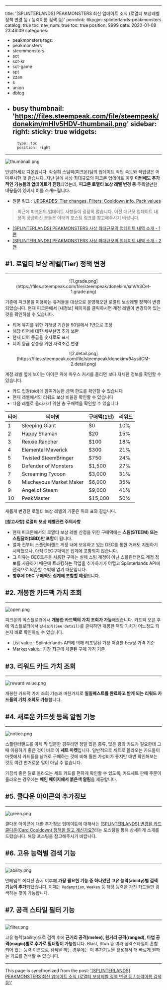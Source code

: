 
---
title: '[SPLINTERLANDS] PEAKMONSTERS 최신 업데이트 소식 (로열티 보상레벨 정책 변경 등 / 능력이름 검색 등)'
permlink: 6kpgjm-splinterlands-peakmonsters
catalog: true
toc_nav_num: true
toc: true
position: 9999
date: 2020-01-08 23:46:09
categories:
- peakmonsters
tags:
- peakmonsters
- steemmonsters
- sct
- sct-kr
- sct-game
- spt
- zzan
- s
- union
- dblog
- busy
thumbnail: 'https://files.steempeak.com/file/steempeak/donekim/mHIv5HDV-thumbnail.png'
sidebar:
    right:
        sticky: true
widgets:
    -
        type: toc
        position: right
---


![thumbnail.png](https://files.steempeak.com/file/steempeak/donekim/mHIv5HDV-thumbnail.png)

안녕하세요 디온입니다. 확실히 스팀픽(피크몬)팀의 업데이트 작업 속도와 작업량은 어마무시한 것 같습니다. 지난 달에 사상 최대규모의 피크몬 업데이트 이후 **이번에도 추가적인 기능들의 업데이트가 진행**되었는데, **피크몬 로열티 보상 레벨 변경 등** 주목할만한 내용들이 있어서 이를 소개드립니다.

- 원문 링크 : [UPGRADES: Tier changes, Filters, Cooldown info, Pack values](https://steempeak.com/peakmonsters/@peakmonsters/7-upates)

> 최근에 피크몬의 업데이트 사항들이 굉장히 많습니다. 이전 대규모 업데이트 내용이 궁금하신 분들은 아래의 포스팅 링크를 참고해주시기 바랍니다.

- [[SPLINTERLANDS] PEAKMONSTERS 사상 최대규모의 업데이트 내역 소개 - 1편](https://www.steemcoinpan.com/steemmonsters/@donekim/splinterlands-peakmonsters-1)
- [[SPLINTERLANDS] PEAKMONSTERS 사상 최대규모의 업데이트 내역 소개 - 2편](https://www.steemcoinpan.com/steemmonsters/@donekim/splinterlands-peakmonsters-2)



## #1. 로열티 보상 레벨(Tier) 정책 변경
---

<center>![1.grade.png](https://files.steempeak.com/file/steempeak/donekim/smVh3Cet-1.grade.png)</center>

기존에 피크몬을 이용하는 유저들을 대상으로 운영해오던 로열티 보상레벨 정책이 변경되었습니다. 현재 피크몬에서 [내정보] 페이지를 클릭하시면 계정 레벨이 변경되어 있는 것을 확인하실 수 있습니다.

- 티어 유지를 위한 거래량 기간을 90일에서 1년으로 조정
- 해당 티어에 대한 세부설명 추가 보완
- 현재 티어 등급을 숫자로도 표시
- 티어 등급 상승을 위한 자격조건 변경

<center>![2.detail.png](https://files.steempeak.com/file/steempeak/donekim/94ysitCM-2.detail.png)</center>

계정 레벨 옆에 보이는 아이콘 위에 마우스 커서를 올리면 보다 자세한 정보를 확인할 수 있습니다.

- 카드 입찰(bid)에 참여가능한 금액 한도를 확인할 수 있습니다
- 현재 레벨에서의 리워드 보상 비율을 확인할 수 있습니다
- 다음 레벨로 올라가기 위한 총 구매액을 확인할 수 있습니다


티어|티어명|구매액(1년)|리워드|
-|-|-|-|
1  |Sleeping Giant  |  $0   | 10%
2  |  Happy Shaman  |  $20   |    15%
3  |  Rexxie Rancher|    $100  |      18%
4  |  Elemental Maverick  |  $300|       21%
5  |  Twisted SteemBringer  |  $750 |      24%
6  |  Defender of Monsters   | $1,500 |    27%
7 |   Screaming Tycoon   | $3,000 |     31%
8  |  Mischevous Market Maker |   $6,000    |  35%
9 |   Angel of Steem |   $9,000 |     41%
10|   PeakMaster | $15,000 | 50%

새롭게 변경된 로열티 보상 레벨의 기준은 위의 표와 같습니다. 

**[참고사항] 로열티 보상 레벨관련 주의사항**
- 현재 피크몬에서의 로열티 보상 레벨 산정을 위한 구매액에는 **스팀(STEEM) 또는 스팀달러(SBD)만 포함**이 됩니다. 
- 얼마 전부터 스플린터랜드 계정 내에 보유하고 있는 DEC를 통한 거래도 지원하기 시작했으나, 아직 DEC구매액은 집계에 포함되지 않습니다.
- 그 이유는 DEC토큰을 사용한 구매는 실제 스팀 계정이 아닌 스플린터랜드 계정 정보를 사용하기 때문에 트래킹하는 작업을 추가하기가 어렵고 Splinterlands API에 전적으로 의존할 수밖에 없기 때문입니다.
- **향후에 DEC 구매액도 집계에 포함할 예정**입니다.

## #2. 개봉한 카드팩 가치 조회
---

![open.png](https://files.steempeak.com/file/steempeak/donekim/KgqK3l5z-open.png)

피크몬의 익스플로러에서 **개봉한 카드팩의 가치 조회가 가능**해졌습니다. 카드팩 오픈 후에 익스플로러에서 `상세보기(See detail)`를 클릭하면 개봉한 팩의 가치가 어느정도 되는지 바로 확인하실 수 있습니다.

- List value : Splinterlands API에 의해 리포팅된 가장 저렴한 bcx당 가격 기준
- Market value : 가장 최근에 체결된 구매 가격 기준

## #3. 리워드 카드 가치 조회
---
![reward value.png](https://files.steempeak.com/file/steempeak/donekim/D3xzXsl1-reward20value.png)

개봉한 카드팩 가치 조회 기능과 마찬가지로 **일일퀘스트를 완료하고 받게 되는 리워드 카드들의 가치 조회도 가능**합니다.


## #4. 새로운 카드셋 등록 알림 기능
---

![notice.png](https://files.steempeak.com/file/steempeak/donekim/Jgvs0srH-notice.png)

스플린터랜드를 이제 막 입문한 경우라면 정말 많은 종류, 많은 량의 카드가 필요한데 그때 이용하기 좋은 것이 바로 이 **세트 마켓**입니다. 일반적으로 세트로 올라오는 카드들이 마켓에서 카드들을 낱개로 구매하는 것에 비해 훨씬 가성비가 좋지만 매번 확인해보는 것도 여간 번거로운 일이 아닐 수 없습니다.

가끔씩 좋은 딜로 올라오는 세트 카드를 편하게 확인할 수 있도록, 카드세트 판매 주문이 올라오는 경우에는 **메인 페이지에서 붉은색 알림**을 제공합니다.

## #5. 쿨다운 아이콘의 추가정보
---

![green.png](https://files.steempeak.com/file/steempeak/donekim/PBTTJHXb-green.png)

쿨다운 아이콘에 대한 추가정보 업데이트에 대해서는 [[SPLINTERLANDS] 변경된 카드 쿨다운(Card Cooldown) 정책을 알고 계신가요?](https://www.steemcoinpan.com/steemmonsters/@donekim/splinterlands-card-cooltime)라는 포스팅을 통해 상세하게 소개를 드렸습니다. 해당 포스팅을 참고해주시기 바랍니다.

## #6. 고유 능력별 검색 기능
---

![ability.png](https://files.steempeak.com/file/steempeak/donekim/slmOURVD-ability.png)

언테임드 에디션 출시 이후에 **가장 필요한 기능 중 하나였던 고유 능력(ability)별 검색 기능이 추가**되었습니다. 이제는 `Redemption`, `Weaken` 등 해당 능력을 가진 카드들만 검색하는 것이 가능합니다.

## #7. 공격 스타일 필터 기능
---
![filter.png](https://files.steempeak.com/file/steempeak/donekim/OfZRBhFD-filter.png)

고유 능력(ability)으로 검색 후에 **근거리 공격(melee), 원거리 공격(ranged), 마법 공격(magic)별로 추가로 필터링이 가능**합니다. Blast, Stun 등 여러 공격스타일이 혼합되어 있는 능력 이름으로 검색을 하는 경우에는 이 추가기능을 활용해서 더 빠르게 원하는 카드를 검색할 수 있습니다.

- - -

This page is synchronized from the post: ['[SPLINTERLANDS] PEAKMONSTERS 최신 업데이트 소식 (로열티 보상레벨 정책 변경 등 / 능력이름 검색 등)'](https://steemit.com/@donekim/6kpgjm-splinterlands-peakmonsters)
